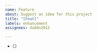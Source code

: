 ```yaml
---
name: Feature
about: Suggest an idea for this project
title: "[Feat]"
labels: enhancement
assignees: duddn2012

---
```


- [ ]
